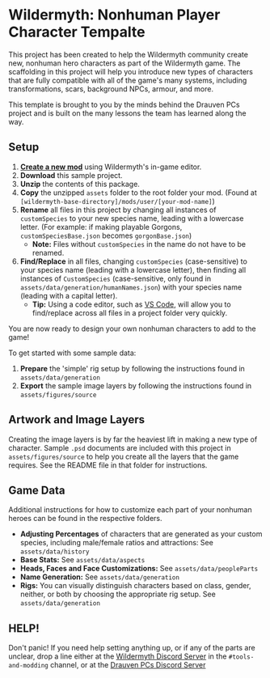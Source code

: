 # Wildermyth: Nonhuman Player Character Tempalte

This project has been created to help the Wildermyth community create new, nonhuman hero characters as part of the Wildermyth game. The scaffolding in this project will help you introduce new types of characters that are fully compatible with all of the game's many systems, including transformations, scars, background NPCs, armour, and more. 

This template is brought to you by the minds behind the Drauven PCs project and is built on the many lessons the team has learned along the way.

## Setup

1. **[Create a new mod](https://wildermyth.com/wiki/Modding_Guide)** using Wildermyth's in-game editor.
1. **Download** this sample project.
1. **Unzip** the contents of this package.
1. **Copy** the unzipped `assets` folder to the root folder your mod. (Found at `[wildermyth-base-directory]/mods/user/[your-mod-name]`)
1. **Rename** all files in this project by changing all instances of `customSpecies` to your new species name, leading with a lowercase letter. (For example: if making playable Gorgons, `customSpeciesBase.json` becomes `gorgonBase.json`)
    - **Note:** Files without `customSpecies` in the name do not have to be renamed. 
1. **Find/Replace** in all files, changing `customSpecies` (case-sensitive) to your species name (leading with a lowercase letter), then finding all instances of `CustomSpecies` (case-sensitive, only found in `assets/data/generation/humanNames.json`) with your species name (leading with a capital letter).
    - **Tip:** Using a code editor, such as [VS Code](https://code.visualstudio.com/download), will allow you to find/replace across all files in a project folder very quickly.

You are now ready to design your own nonhuman characters to add to the game!

To get started with some sample data:

1. **Prepare** the 'simple' rig setup by following the instructions found in `assets/data/generation`
1. **Export** the sample image layers by following the instructions found in `assets/figures/source`

## Artwork and Image Layers

Creating the image layers is by far the heaviest lift in making a new type of character. Sample `.psd` documents are included with this project in `assets/figures/source` to help you create all the layers that the game requires. See the README file in that folder for instructions.

## Game Data

Additional instructions for how to customize each part of your nonhuman heroes can be found in the respective folders.

* **Adjusting Percentages** of characters that are generated as your custom species, including male/female ratios and attractions: See `assets/data/history`
* **Base Stats:** See `assets/data/aspects`
* **Heads, Faces and Face Customizations:** See `assets/data/peopleParts`
* **Name Generation:** See `assets/data/generation`
* **Rigs:** You can visually distinguish characters based on class, gender, neither, or both by choosing the appropriate rig setup. See `assets/data/generation`

## HELP!

Don't panic! If you need help setting anything up, or if any of the parts are unclear, drop a line either at the [Wildermyth Discord Server](https://discord.gg/ZQcmPtf) in the `#tools-and-modding` channel, or at the [Drauven PCs Discord Server](https://discord.gg/uftGyUa8GS)
